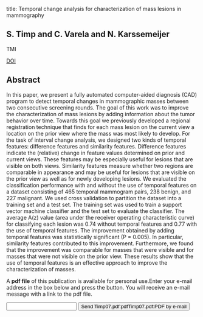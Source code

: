 title: Temporal change analysis for characterization of mass lesions in mammography

## S. Timp and C. Varela and N. Karssemeijer
TMI

<a href="https://doi.org/10.1109/TMI.2007.897392">DOI</a>

## Abstract
In this paper, we present a fully automated computer-aided diagnosis (CAD) program to detect temporal changes in mammographic masses between two consecutive screening rounds. The goal of this work was to improve the characterization of mass lesions by adding information about the tumor behavior over time. Towards this goal we previously developed a regional registration technique that finds for each mass lesion on the current view a location on the prior view where the mass was most likely to develop. For the task of interval change analysis, we designed two kinds of temporal features: difference features and similarity features. Difference features indicate the (relative) change in feature values determined on prior and current views. These features may be especially useful for lesions that are visible on both views. Similarity features measure whether two regions are comparable in appearance and may be useful for lesions that are visible on the prior view as well as for newly developing lesions. We evaluated the classification performance with and without the use of temporal features on a dataset consisting of 465 temporal mammogram pairs, 238 benign, and 227 malignant. We used cross validation to partition the dataset into a training set and a test set. The training set was used to train a support vector machine classifier and the test set to evaluate the classifier. The average A(z) value (area under the receiver operating characteristic curve) for classifying each lesion was 0.74 without temporal features and 0.77 with the use of temporal features. The improvement obtained by adding temporal features was statistically significant (P = 0.005). In particular, similarity features contributed to this improvement. Furthermore, we found that the improvement was comparable for masses that were visible and for masses that were not visible on the prior view. These results show that the use of temporal features is an effective approach to improve the characterization of masses.

A <b>pdf file</b> of this publication is available for personal use.Enter your e-mail address in the box below and press the button. You will receive an e-mail message with a link to the pdf file.
<form action="sender.php">  <input type="text" name="email">  <input type="submit" value="Send Timp07.pdf:pdfTimp07.pdf:PDF by e-mail"></form>